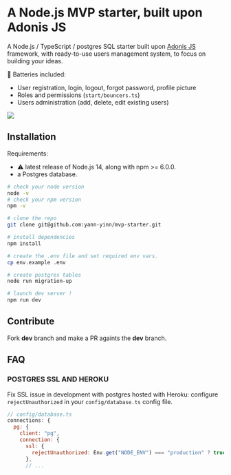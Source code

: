 # A Node.js MVP starter, built upon Adonis JS

A Node.js / TypeScript / postgres SQL starter built upon [Adonis JS](https://adonisjs.com) framework, with ready-to-use users management system, to focus on building your ideas.

🔋 Batteries included:

- User registration, login, logout, forgot password, profile picture
- Roles and permissions (`start/bouncers.ts`)
- Users administration (add, delete, edit existing users)

<img src="https://github.com/yann-yinn/adonis-starter/blob/main/screen.png"/>

## Installation

Requirements:

- ⚠️ latest release of Node.js 14, along with npm >= 6.0.0.
- a Postgres database.

```sh
# check your node version
node -v
# check your npm version
npm -v

# clone the repo
git clone git@github.com:yann-yinn/mvp-starter.git

# install dependencies
npm install

# create the .env file and set required env vars.
cp env.example .env

# create postgres tables
node run migration-up

# launch dev server !
npm run dev
```

## Contribute

Fork **dev** branch and make a PR againts the **dev** branch.

## FAQ

### POSTGRES SSL AND HEROKU

Fix SSL issue in development with postgres hosted with Heroku: configure `rejectUnauthorized` in your `config/database.ts` config file.

```js
// config/database.ts
connections: {
  pg: {
    client: "pg",
    connection: {
      ssl: {
        rejectUnauthorized: Env.get("NODE_ENV") === "production" ? true : false,
      },
      // ...
```
